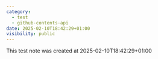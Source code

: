 ```yaml
---
category:
  - test
  - github-contents-api
date: 2025-02-10T18:42:29+01:00
visibility: public
---
```


This test note was created at 2025-02-10T18:42:29+01:00